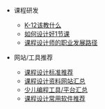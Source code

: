 * 课程研发
	* [K-12该教什么](curriculum_development/TeachWhate)
	* [如何设计好1节课](curriculum_development/SeveralClassDesignModel)
	* [课程设计师的职业发展路径](curriculum_development/TheWayOfCDesign)

* 网站/工具推荐
	* [课程设计标准推荐](web_introduction/stande)
	* [课程设计资料网站汇总](web_introduction/class_design_web)
	* [少儿编程工具/平台汇总](web_introduction/CodingTool)
	* [课程设计常用软件推荐](web_introduction/ToolRecomend)




